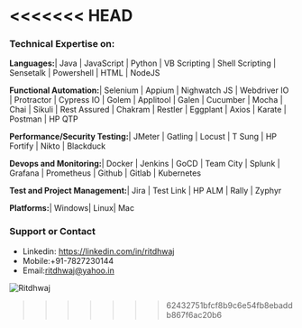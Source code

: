 
<<<<<<< HEAD
=======
### Technical Expertise on:

 **Languages:**| Java | JavaScript | Python | VB Scripting | Shell Scripting | Sensetalk | Powershell | HTML | NodeJS
 
 **Functional Automation:**| Selenium | Appium | Nighwatch JS | Webdriver IO | Protractor | Cypress IO | Golem | Applitool | Galen | Cucumber | Mocha | Chai | Sikuli | Rest Assured | Chakram | Restler | Eggplant | Axios | Karate | Postman | HP QTP
 
 **Performance/Security Testing:**| JMeter | Gatling | Locust | T Sung | HP Fortify | Nikto | Blackduck
 
 **Devops and Monitoring:**| Docker | Jenkins | GoCD | Team City | Splunk | Grafana | Prometheus | Github | Gitlab | Kubernetes
 
 **Test and Project Management:**| Jira | Test Link | HP ALM | Rally | Zyphyr
 
 **Platforms:**| Windows| Linux| Mac



### Support or Contact
* Linkedin: https://linkedin.com/in/ritdhwaj
* Mobile:+91-7827230144
* Email:ritdhwaj@yahoo.in

![Ritdhwaj](/images/ritdhwaj.jpg)
>>>>>>> 62432751bfcf8b9c6e54fb8ebaddb867f6ac20b6

